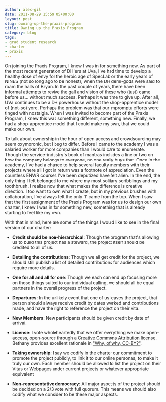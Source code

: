 ```yaml
---
author: alex-gil
date: 2011-08-29 15:59:05+00:00
layout: post
slug: owning-up-the-praxis-program
title: Owning up the Praxis Program
category: blog
tags:
- grad student research
- charter
- praxis
---
```


On joining the Praxis Program, I knew I was in for something new. As part of the most recent generation of DH'ers at Uva, I've had time to develop a healthy dose of envy for the heroic age of SpecLab or the early years of NINES (not so long ago to be honest), when the DH demi-gods were said to roam the halls of Bryan. In the past couple of years, there have been informal attempts to revive the gall and vision of those who (just) came before us... without much success. Perhaps it was time to give up. After all, UVa continues to be a DH powerhouse without the shop-apprentice model of (not-so) yore. Perhaps the problem was that our impromptu efforts were tinged with nostalgia. When I was invited to become part of the Praxis Program, I knew this was something different, something new. Finally, we had a shop-apprentice model that I could make my own, that we could make our own.

To talk about ownership in the hour of open access and crowdsourcing may seem oxymoronic, but I beg to differ. Before I came to the academy I was a salaried worker for more companies than I would care to enumerate. Though the service-industry's book of mantras includes a line or two on how the company belongs to everyone, no one really buys that. Once in the academy, I've had a chance to help several faculty members with their projects where all I got in return was a footnote of appreciation. Even the countless ENWR courses I've been deputized have felt alien. In the end, the only thing I felt belonged to me where my most solitary scribblings and my toothbrush. I realize now that what makes the difference is creative direction. I too want to own what I create, but in my previous brushes with collaboration, I've always felt the only 'I' came from the top. When I saw that the first assignment of the Praxis Program was for us to design our own charter, I knew I was in for something new, something that is already starting to feel like my own.

With that in mind, here are some of the things I would like to see in the final version of our charter:



	
  * **Credit should be non-hierarchical**: Though the program that's allowing us to build this project has a steward, the project itself should be credited to all of us.

	
  * **Detailing the contributions**: Though we all get credit for the project, we should still publish a list of detailed contributions for audiences which require more details.

	
  * **One for all and all for one**: Though we each can end up focusing more on those things suited to our individual calling, we should all be equal partners in the overall progress of the project.

	
  * **Departures**: In the unlikely event that one of us leaves the project, that person should always receive credit by dates worked and contributions made, and have the right to reference the project on their vita.

	
  * **New Members**: New participants should be given credit by date of arrival.

	
  * **License**: I vote wholeheartedly that we offer everything we make open-access, open-source through a [Creative Commons Attribution](http://creativecommons.org/licenses/by/3.0/) license. Bethany provides excellent rationale in ["Why, of why, CC-BY?"](http://nowviskie.org/2011/why-oh-why-cc-by/).

	
  * **Taking ownership**: I say we codify in the charter our commitment to promote the project publicly, to link it to our online personas, to make it truly our own. Each member should be allowed to list the project on their Vitas or Webpages under current projects or whatever appropriate equivalent

	
  * **Non-representative democracy**: All major aspects of the project should be decided on a 2/3 vote with full quorum. This means we should also codify what we consider to be these major aspects.


